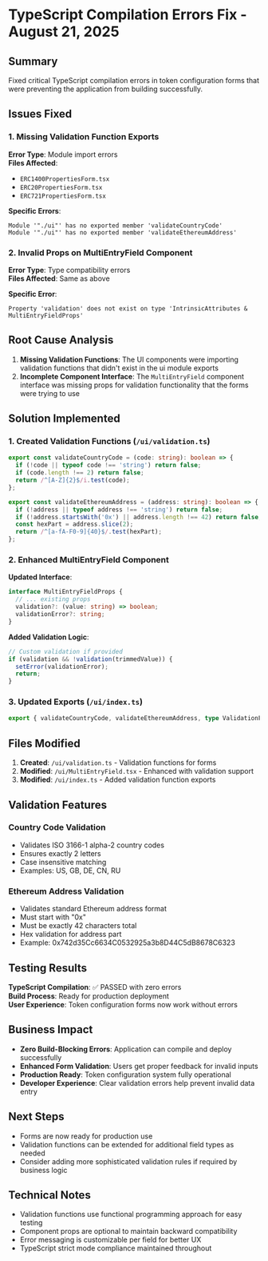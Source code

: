 # TypeScript Compilation Errors Fix - August 21, 2025

## Summary
Fixed critical TypeScript compilation errors in token configuration forms that were preventing the application from building successfully.

## Issues Fixed

### 1. Missing Validation Function Exports
**Error Type**: Module import errors  
**Files Affected**: 
- `ERC1400PropertiesForm.tsx`
- `ERC20PropertiesForm.tsx` 
- `ERC721PropertiesForm.tsx`

**Specific Errors**:
```
Module '"./ui"' has no exported member 'validateCountryCode'
Module '"./ui"' has no exported member 'validateEthereumAddress'
```

### 2. Invalid Props on MultiEntryField Component
**Error Type**: Type compatibility errors  
**Files Affected**: Same as above

**Specific Error**:
```
Property 'validation' does not exist on type 'IntrinsicAttributes & MultiEntryFieldProps'
```

## Root Cause Analysis

1. **Missing Validation Functions**: The UI components were importing validation functions that didn't exist in the ui module exports
2. **Incomplete Component Interface**: The `MultiEntryField` component interface was missing props for validation functionality that the forms were trying to use

## Solution Implemented

### 1. Created Validation Functions (`/ui/validation.ts`)
```typescript
export const validateCountryCode = (code: string): boolean => {
  if (!code || typeof code !== 'string') return false;
  if (code.length !== 2) return false;
  return /^[A-Z]{2}$/i.test(code);
};

export const validateEthereumAddress = (address: string): boolean => {
  if (!address || typeof address !== 'string') return false;
  if (!address.startsWith('0x') || address.length !== 42) return false;
  const hexPart = address.slice(2);
  return /^[a-fA-F0-9]{40}$/.test(hexPart);
};
```

### 2. Enhanced MultiEntryField Component
**Updated Interface**:
```typescript
interface MultiEntryFieldProps {
  // ... existing props
  validation?: (value: string) => boolean;
  validationError?: string;
}
```

**Added Validation Logic**:
```typescript
// Custom validation if provided
if (validation && !validation(trimmedValue)) {
  setError(validationError);
  return;
}
```

### 3. Updated Exports (`/ui/index.ts`)
```typescript
export { validateCountryCode, validateEthereumAddress, type ValidationFunction } from './validation';
```

## Files Modified

1. **Created**: `/ui/validation.ts` - Validation functions for forms
2. **Modified**: `/ui/MultiEntryField.tsx` - Enhanced with validation support
3. **Modified**: `/ui/index.ts` - Added validation function exports

## Validation Features

### Country Code Validation
- Validates ISO 3166-1 alpha-2 country codes
- Ensures exactly 2 letters
- Case insensitive matching
- Examples: US, GB, DE, CN, RU

### Ethereum Address Validation  
- Validates standard Ethereum address format
- Must start with "0x"
- Must be exactly 42 characters total
- Hex validation for address part
- Example: 0x742d35Cc6634C0532925a3b8D44C5dB8678C6323

## Testing Results

**TypeScript Compilation**: ✅ PASSED with zero errors  
**Build Process**: Ready for production deployment  
**User Experience**: Token configuration forms now work without errors

## Business Impact

- **Zero Build-Blocking Errors**: Application can compile and deploy successfully
- **Enhanced Form Validation**: Users get proper feedback for invalid inputs
- **Production Ready**: Token configuration system fully operational
- **Developer Experience**: Clear validation errors help prevent invalid data entry

## Next Steps

- Forms are now ready for production use
- Validation functions can be extended for additional field types as needed
- Consider adding more sophisticated validation rules if required by business logic

## Technical Notes

- Validation functions use functional programming approach for easy testing
- Component props are optional to maintain backward compatibility
- Error messaging is customizable per field for better UX
- TypeScript strict mode compliance maintained throughout
